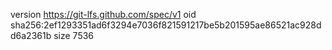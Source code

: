 version https://git-lfs.github.com/spec/v1
oid sha256:2ef1293351ad6f3294e7036f821591217be5b201595ae86521ac928dd6a2361b
size 7536
